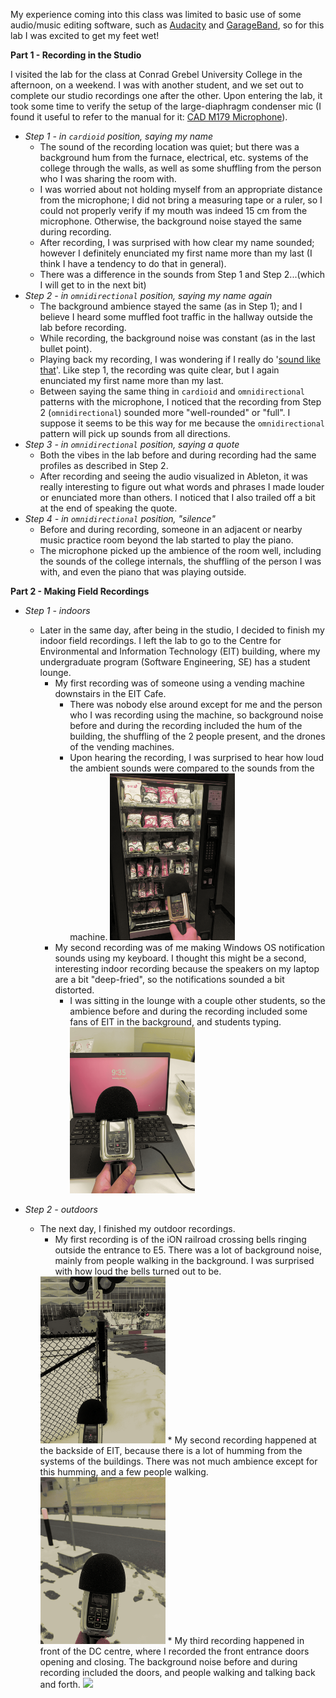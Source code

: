 My experience coming into this class was limited to basic use of some audio/music editing software, such as [Audacity](https://www.audacityteam.org/) and [GarageBand](https://www.apple.com/ios/garageband/), so for this lab I was excited to get my feet wet!

**Part 1 - Recording in the Studio**

I visited the lab for the class at Conrad Grebel University College in the afternoon, on a weekend. I was with another student, and we set out to complete our studio recordings one after the other.
Upon entering the lab, it took some time to verify the setup of the large-diaphragm condenser mic (I found it useful to refer to the manual for it: [CAD M179 Microphone](https://www.cadaudio.com/products/equitek/m179#support)).

* *Step 1 - in `cardioid` position, saying my name*
    * The sound of the recording location was quiet; but there was a background hum from the furnace, electrical, etc. systems of the college through the walls, as well as some shuffling from the person who I was sharing the room with.
    * I was worried about not holding myself from an appropriate distance from the microphone; I did not bring a measuring tape or a ruler, so I could not properly verify if my mouth was indeed 15 cm from the microphone. Otherwise, the background noise stayed the same during recording.
    * After recording, I was surprised with how clear my name sounded; however I definitely enunciated my first name more than my last (I think I have a tendency to do that in general).
    * There was a difference in the sounds from Step 1 and Step 2...(which I will get to in the next bit)
* *Step 2 - in `omnidirectional` position, saying my name again*
    * The background ambience stayed the same (as in Step 1); and I believe I heard some muffled foot traffic in the hallway outside the lab before recording.
    * While recording, the background noise was constant (as in the last bullet point).
    * Playing back my recording, I was wondering if I really do '[sound like that](https://www.cnn.com/2021/06/15/health/voice-recording-wellness-partner/index.html)'. Like step 1, the recording was quite clear, but I again enunciated my first name more than my last.
    * Between saying the same thing in `cardioid` and `omnidirectional` patterns with the microphone, I noticed that the recording from Step 2 (`omnidirectional`) sounded more "well-rounded" or "full". I suppose it seems to be this way for me because the `omnidirectional` pattern will pick up sounds from all directions.
* *Step 3 - in `omnidirectional` position, saying a quote*
    * Both the vibes in the lab before and during recording had the same profiles as described in Step 2.
    * After recording and seeing the audio visualized in Ableton, it was really interesting to figure out what words and phrases I made louder or enunciated more than others. I noticed that I also trailed off a bit at the end of speaking the quote.
* *Step 4 - in `omnidirectional` position, "silence"*
    * Before and during recording, someone in an adjacent or nearby music practice room beyond the lab started to play the piano.
    * The microphone picked up the ambience of the room well, including the sounds of the college internals, the shuffling of the person I was with, and even the piano that was playing outside.

**Part 2 - Making Field Recordings**

* *Step 1 - indoors*
    * Later in the same day, after being in the studio, I decided to finish my indoor field recordings. I left the lab to go to the Centre for Environmental and Information Technology (EIT) building, where my undergraduate program (Software Engineering, SE) has a student lounge.
        * My first recording was of someone using a vending machine downstairs in the EIT Cafe.
            * There was nobody else around except for me and the person who I was recording using the machine, so background noise before and during the recording included the hum of the building, the shuffling of the 2 people present, and the drones of the vending machines.
            * Upon hearing the recording, I was surprised to hear how loud the ambient sounds were compared to the sounds from the machine.
                <img width="200" src="../assets/lab1-images/dither/dither_it_vending_machine.png">
        * My second recording was of me making Windows OS notification sounds using my keyboard. I thought this might be a second, interesting indoor recording because the speakers on my laptop are a bit "deep-fried", so the notifications sounded a bit distorted.
            * I was sitting in the lounge with a couple other students, so the ambience before and during the recording included some fans of EIT in the background, and students typing.
                <img width="200" src="../assets/lab1-images/dither/dither_it_computer.png">

* *Step 2 - outdoors*
    * The next day, I finished my outdoor recordings.
        * My first recording is of the iON railroad crossing bells ringing outside the entrance to E5. There was a lot of background noise, mainly from people walking in the background. I was surprised with how loud the bells turned out to be.
        <img width="200" src="../assets/lab1-images/dither/dither_it_iON.png">
        * My second recording happened at the backside of EIT, because there is a lot of humming from the systems of the buildings. There was not much ambience except for this humming, and a few people walking.
        <img width="200" src="../assets/lab1-images/dither/dither_it_EIT_backside.png">
        * My third recording happened in front of the DC centre, where I recorded the front entrance doors opening and closing. The background noise before and during recording included the doors, and people walking and talking back and forth. 
        <img width="200" src="../assets/lab1-images/dither/dither_it_DC_doors.png">
